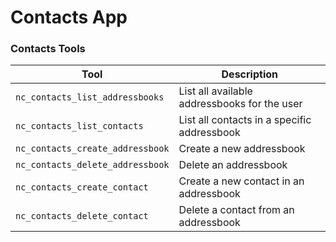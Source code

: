 # Contacts App

### Contacts Tools

| Tool | Description |
|------|-------------|
| `nc_contacts_list_addressbooks` | List all available addressbooks for the user |
| `nc_contacts_list_contacts` | List all contacts in a specific addressbook |
| `nc_contacts_create_addressbook` | Create a new addressbook |
| `nc_contacts_delete_addressbook` | Delete an addressbook |
| `nc_contacts_create_contact` | Create a new contact in an addressbook |
| `nc_contacts_delete_contact` | Delete a contact from an addressbook |
